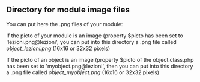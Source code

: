 
Directory for module image files
--------------------------------

You can put here the .png files of your module:


If the picto of your module is an image (property $picto has been set to 'lezioni.png@lezioni', you can put into this
directory a .png file called *object_lezioni.png* (16x16 or 32x32 pixels)


If the picto of an object is an image (property $picto of the object.class.php has been set to 'myobject.png@lezioni', then you can put into this
directory a .png file called *object_myobject.png* (16x16 or 32x32 pixels)

